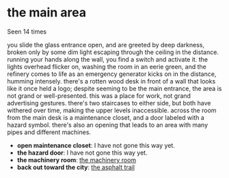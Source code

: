 # the main area

Seen 14 times

you slide the glass entrance open, and are greeted by deep darkness, broken only by some dim light escaping through the ceiling in the distance. running your hands along the wall, you find a switch and activate it. the lights overhead flicker on, washing the room in an eerie green, and the refinery comes to life as an emergency generator kicks on in the distance, humming intensely. there's a rotten wood desk in front of a wall that looks like it once held a logo; despite seeming to be the main entrance, the area is not grand or well-presented. this was a place for work, not grand advertising gestures. there's two staircases to either side, but both have withered over time, making the upper levels inaccessible. across the room from the main desk is a maintenance closet, and a door labeled with a hazard symbol. there's also an opening that leads to an area with many pipes and different machines.

- **open maintenance closet**: I have not gone this way yet.
- **the hazard door**: I have not gone this way yet.
- **the machinery room**: [the machinery room](the-machinery-room-kqozw3.md)
- **back out toward the city**: [the asphalt trail](the-asphalt-trail-Nq6j0lu.md)
